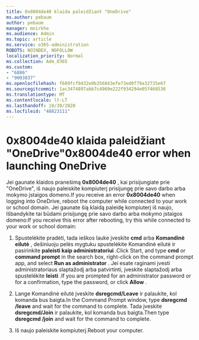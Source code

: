 ```yaml
---
title: 0x8004de40 klaida paleidžiant "OneDrive"
ms.author: pebaum
author: pebaum
manager: mnirkhe
ms.audience: Admin
ms.topic: article
ms.service: o365-administration
ROBOTS: NOINDEX, NOFOLLOW
localization_priority: Normal
ms.collection: Adm_O365
ms.custom:
- "6886"
- "9003837"
ms.openlocfilehash: f689fcf9432e9b356843efe73ed0f79a32735e6f
ms.sourcegitcommit: 1ac3474897abb7c4969e222f934294e05f468536
ms.translationtype: MT
ms.contentlocale: lt-LT
ms.lasthandoff: 10/30/2020
ms.locfileid: "48823111"
---
```

# <a name="0x8004de40-error-when-launching-onedrive"></a><span data-ttu-id="9e66e-102">0x8004de40 klaida paleidžiant "OneDrive"</span><span class="sxs-lookup"><span data-stu-id="9e66e-102">0x8004de40 error when launching OneDrive</span></span>

<span data-ttu-id="9e66e-103">Jei gaunate klaidos pranešimą **0x8004de40** , kai prisijungiate prie "OneDrive", iš naujo paleiskite kompiuterį prisijungę prie savo darbo arba mokymo įstaigos domeno.</span><span class="sxs-lookup"><span data-stu-id="9e66e-103">If you receive an error **0x8004de40** when  logging into OneDrive, reboot the computer while connected to your work or school domain.</span></span> <span data-ttu-id="9e66e-104">Jei gaunate šią klaidą paleidę kompiuterį iš naujo, Išbandykite tai būdami prisijungę prie savo darbo arba mokymo įstaigos domeno:</span><span class="sxs-lookup"><span data-stu-id="9e66e-104">If you receive this error after rebooting, try this while connected to your work or school domain:</span></span>

1. <span data-ttu-id="9e66e-105">Spustelėkite pradėti, tada ieškos lauke įveskite **cmd** arba **Komandinė eilutė**  , dešiniuoju pelės mygtuku spustelėkite Komandinė eilutė ir pasirinkite  **paleisti kaip administratoriui** .</span><span class="sxs-lookup"><span data-stu-id="9e66e-105">Click Start, and type **cmd** or **command prompt**  in the search  box, right-click on the command prompt app, and select  **Run as administrator** .</span></span> <span data-ttu-id="9e66e-106">Jei esate raginami įvesti administratoriaus slaptažodį arba patvirtinti, įveskite slaptažodį arba spustelėkite **leisti** .</span><span class="sxs-lookup"><span data-stu-id="9e66e-106">If you are prompted for an administrator password or for a confirmation, type the password, or click **Allow** .</span></span>  

2. <span data-ttu-id="9e66e-107">Lange Komandinė eilutė įveskite **dsregcmd/Leave**  ir palaukite, kol komanda bus baigta.</span><span class="sxs-lookup"><span data-stu-id="9e66e-107">In the Command Prompt window, type **dsregcmd /leave**  and wait for the command to complete.</span></span> <span data-ttu-id="9e66e-108">Tada įveskite **dsregcmd/Join** ir palaukite, kol komanda bus baigta.</span><span class="sxs-lookup"><span data-stu-id="9e66e-108">Then type **dsregcmd /join** and wait for the command to complete.</span></span>
3. <span data-ttu-id="9e66e-109">Iš naujo paleiskite kompiuterį.</span><span class="sxs-lookup"><span data-stu-id="9e66e-109">Reboot your computer.</span></span>
